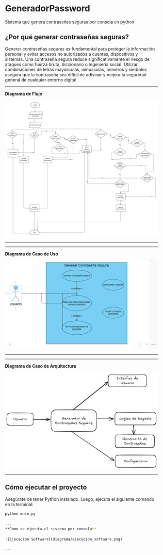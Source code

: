 # GeneradorPassword
Sistema que genera contraseñas seguras por consola en python
## ¿Por qué generar contraseñas seguras?

Generar contraseñas seguras es fundamental para proteger la información personal y evitar accesos no autorizados a cuentas, dispositivos y sistemas. Una contraseña segura reduce significativamente el riesgo de ataques como fuerza bruta, diccionario o ingeniería social. Utilizar combinaciones de letras mayúsculas, minúsculas, números y símbolos asegura que la contraseña sea difícil de adivinar y mejora la seguridad general de cualquier entorno digital.

---
**Diagrama de Flujo**

![Diagrama de Flujo](diagrama/diagrama_de_flujo.jpeg)

---
---
**Diagrama de Caso de Uso**

![Diagrama de Caso de Uso](diagrama/diagrama_caso_uso.png)

---
---
**Diagrama de Caso de Arquitectura**

![Diagrama de Arquitectura](diagrama/diagrama_arquitectura.png)

---
## Cómo ejecutar el proyecto

Asegúrate de tener Python instalado. Luego, ejecuta el siguiente comando en la terminal:

```bash
python main.py

---
**Como se ejecuta el sistema por consola**

![Ejecucion Software](diagrama/ejecucion_software.png)

---
